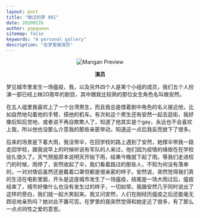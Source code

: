 ```yaml
---
layout: post
title: "做过的梦 001"
date: 20200226
author: popqueen
sitemap: false
keywords: "A personal gallery"
description: "在梦里做演员"
---
```

<p align="center"><img src="https://files.dikiaap.id/img/open-source/mangan_preview.png" alt="Mangan Preview"></p>

<p align="center"><strong>演员</strong></p>
   梦见城市里发生一场瘟疫，我，以及另外四个人是某个小组的成员，我们五个人扮演一部已经上映20周年的剧目，其中跟我比较熟的那位女生角色名叫做安然。
   
   在五人组里我喜欢上了一个台湾男生，而且我总是借着剧中角色的名义接近他，比如自然地勾着他的手臂、搭他的机车。有次和这个男生还有安然一起去逛街，我好像后知后觉地，或者说不再自欺欺人了，知道了他其实是个gay，永远也不会喜欢上我，所以他也没那么介意我的那些亲密举动，知道这一点后我反而放下了很多。
   
   后来的场景是下着大雨，我没带伞，在回学校的路上遇到了安然，她撑伞带我一路走回学校，跟我说早上的时候听说有军队的人来过，他们因为疫情的缘故在在学校驻扎很久了。天气预报原本说明天开始下雨，结果今晚就下起了雨。等我们走进校门的时候，雨停了，安然收起了伞，我们看着路过的那些人，不知为何没有落单的，一对对情侣虽然还是戴着口罩但都是很亲密的样子。安然说，突然觉得我们真的生活在电影里面，开头是这座城市发生了一场瘟疫，结尾是一场大雨过后，瘟疫结束了，城市好像什么也没有发生过的样子，一切如常。我跟安然几乎同时说出了这样的旁白，我们就一起大笑起来。我又问安然，人们在刚经历瘟疫之后还能毫无顾忌地亲热吗？她对此不置可否。在梦里的我突然觉得和她走近了很多，有了那么一点点同性之爱的意思。

